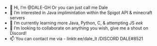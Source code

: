 - 👋 Hi, I’m @DALE-GH Or you can just call me Dale
- 👀 I’m interested in Java implimintation within the Spigot API & minecraft servers
- 🌱 I’m currently learning more Java, Python, C, & attempting JS *eek*
- 💞️ I’m looking to collaborate on anything you wish, give me a shout on Discord!
- 📫 You can contact me via - linktr.ee/dale_lt /DISCORD DALE#8521

<!---
DALE-GH/DALE-GH is a ✨ special ✨ repository because its `README.md` (this file) appears on his GitHub profile.
Yes I was too lazy to make a proper page here, I will get to it sometime in the future.
--->
